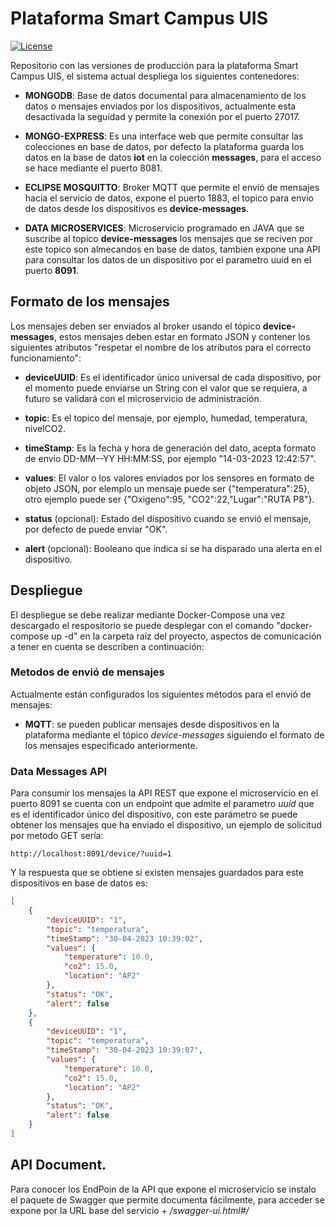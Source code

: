 
# Plataforma Smart Campus UIS

[![License](https://img.shields.io/badge/License-Apache_2.0-blue.svg)](https://opensource.org/licenses/Apache-2.0)

Repositorio con las versiones de producción para la plataforma Smart Campus UIS, el sistema actual despliega los siguientes contenedores: 

- **MONGODB**: Base de datos documental para almacenamiento de los datos o mensajes enviados por los dispositivos, actualmente esta desactivada la seguidad y permite la conexión por el puerto 27017.

- **MONGO-EXPRESS**: Es una interface web que permite consultar las colecciones en base de datos, por defecto la plataforma guarda los datos en la base de datos **iot** en la colección **messages**, para el acceso se hace mediante el puerto 8081.

- **ECLIPSE MOSQUITTO**: Broker MQTT que permite el envió de mensajes hacía el servicio de datos, expone el puerto 1883, el topico para envio de datos desde los dispositivos es **device-messages**.

- **DATA MICROSERVICES**: Microservicio programado en JAVA que se suscribe al topico **device-messages** los mensajes que se reciven por este topico son almecandos en base de datos, tambien expone una API para consultar los datos de un dispositivo por el parametro uuid en el puerto **8091**.


## Formato de los mensajes

Los mensajes deben ser enviados al broker usando el tópico **device-messages**, estos mensajes deben estar en formato JSON y contener los siguientes atributos "respetar el nombre de los atributos para el correcto funcionamiento":

- **deviceUUID**: Es el identificador único universal de cada dispositivo, por el momento puede enviarse un String con el valor que se requiera, a futuro se validará con el microservicio de administración. 

- **topic**: Es el topico del mensaje, por ejemplo, humedad, temperatura, nivelCO2.

- **timeStamp**: Es la fecha y hora de generación del dato, acepta formato de envio DD-MM--YY HH:MM:SS, por ejemplo "14-03-2023 12:42:57".

- **values**: El valor o los valores enviados por los sensores en formato de objeto JSON, por elemplo un mensaje puede ser {"temperatura":25}, otro ejemplo puede ser {"Oxigeno":95, "CO2":22,"Lugar":"RUTA P8"}. 

- **status** (opcional): Estado del dispositivo cuando se envió el mensaje, por defecto de puede enviar "OK".

- **alert** (opcional): Booleano que indica si se ha disparado una alerta en el dispositivo.  



## Despliegue

El despliegue se debe realizar mediante Docker-Compose una vez descargado el respositorio se puede desplegar con el comando "docker-compose up -d" en la carpeta raíz del proyecto, aspectos de comunicación a tener en cuenta se describen a continuación: 

### Metodos de envió de mensajes

Actualmente están configurados los siguientes métodos para el envió de mensajes:
- **MQTT**: se pueden publicar mensajes desde dispositivos en la plataforma mediante el tópico *device-messages* siguiendo el formato de los mensajes especificado anteriormente.

### Data Messages API

Para consumir los mensajes la API REST que expone el microservicio en el puerto 8091 se cuenta con un endpoint que admite el parametro *uuid* que es el identificador único del dispositivo, con este parámetro se puede obtener los mensajes que ha enviado el dispositivo, un ejemplo de solicitud por metodo GET sería: 

```
http://localhost:8091/device/?uuid=1
```

Y la respuesta que se obtiene si existen mensajes guardados para este dispositivos en base de datos es: 


```json
[
    {
        "deviceUUID": "1",
        "topic": "temperatura",
        "timeStamp": "30-04-2023 10:39:02",
        "values": {
            "temperature": 10.0,
            "co2": 15.0,
            "location": "AP2"
        },
        "status": "OK",
        "alert": false
    },
    {
        "deviceUUID": "1",
        "topic": "temperatura",
        "timeStamp": "30-04-2023 10:39:07",
        "values": {
            "temperature": 10.0,
            "co2": 15.0,
            "location": "AP2"
        },
        "status": "OK",
        "alert": false
    }
]
```
## API Document. 

Para conocer los EndPoin de la API que expone el microservicio se instalo el paquete de Swagger que permite documenta fácilmente, para acceder se expone por la URL base del servicio + */swagger-ui.html#/*
